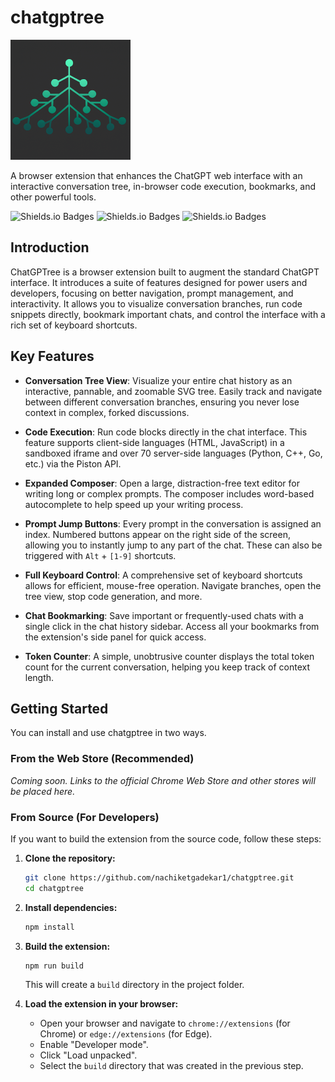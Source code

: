 # chatgptree

![Logo512](public/logo192.png)

A browser extension that enhances the ChatGPT web interface with an interactive conversation tree, in-browser code execution, bookmarks, and other powerful tools.

![Shields.io Badges](https://img.shields.io/badge/version-0.1.0-blue)
![Shields.io Badges](https://img.shields.io/badge/platform-Chrome%2C%20Edge-brightgreen)
![Shields.io Badges](https://img.shields.io/badge/license-MIT-lightgrey)



## Introduction

ChatGPTree is a browser extension built to augment the standard ChatGPT interface. It introduces a suite of features designed for power users and developers, focusing on better navigation, prompt management, and interactivity. It allows you to visualize conversation branches, run code snippets directly, bookmark important chats, and control the interface with a rich set of keyboard shortcuts.

## Key Features

-   **Conversation Tree View**: Visualize your entire chat history as an interactive, pannable, and zoomable SVG tree. Easily track and navigate between different conversation branches, ensuring you never lose context in complex, forked discussions.

-   **Code Execution**: Run code blocks directly in the chat interface. This feature supports client-side languages (HTML, JavaScript) in a sandboxed iframe and over 70 server-side languages (Python, C++, Go, etc.) via the Piston API.

-   **Expanded Composer**: Open a large, distraction-free text editor for writing long or complex prompts. The composer includes word-based autocomplete to help speed up your writing process.

-   **Prompt Jump Buttons**: Every prompt in the conversation is assigned an index. Numbered buttons appear on the right side of the screen, allowing you to instantly jump to any part of the chat. These can also be triggered with `Alt` + `[1-9]` shortcuts.

-   **Full Keyboard Control**: A comprehensive set of keyboard shortcuts allows for efficient, mouse-free operation. Navigate branches, open the tree view, stop code generation, and more.

-   **Chat Bookmarking**: Save important or frequently-used chats with a single click in the chat history sidebar. Access all your bookmarks from the extension's side panel for quick access.

-   **Token Counter**: A simple, unobtrusive counter displays the total token count for the current conversation, helping you keep track of context length.


## Getting Started

You can install and use chatgptree in two ways.

### From the Web Store (Recommended)

*Coming soon. Links to the official Chrome Web Store and other stores will be placed here.*

### From Source (For Developers)

If you want to build the extension from the source code, follow these steps:

1.  **Clone the repository:**
    ```bash
    git clone https://github.com/nachiketgadekar1/chatgptree.git
    cd chatgptree
    ```
2.  **Install dependencies:**
    ```bash
    npm install
    ```
3.  **Build the extension:**
    ```bash
    npm run build
    ```
    This will create a `build` directory in the project folder.

4.  **Load the extension in your browser:**
    -   Open your browser and navigate to `chrome://extensions` (for Chrome) or `edge://extensions` (for Edge).
    -   Enable "Developer mode".
    -   Click "Load unpacked".
    -   Select the `build` directory that was created in the previous step.

